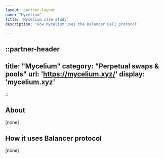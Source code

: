 ```yaml
---
layout: partner-layout
name: "Mycelium"
title: 'Mycelium case study'
description: 'How Mycelium uses the Balancer DeFi protocol'

---
```


::partner-header
---
title: "Mycelium"
category: "Perpetual swaps & pools"
url: 'https://mycelium.xyz/'
display: 'mycelium.xyz'
---
::

## About

[none]

## How it uses Balancer protocol

[none]
